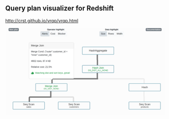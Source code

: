 Query plan visualizer for Redshift
----------------------------------

http://crst.github.io/vrqp/vrqp.html


![Example](img/example_plan.png)
